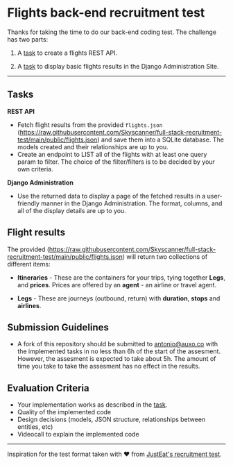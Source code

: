 # Flights back-end recruitment test

Thanks for taking the time to do our back-end coding test. The challenge has two parts:

1) A [task](#task) to create a flights REST API.

2) A [task](#task) to display basic flights results in the Django Administration Site.

----

## Tasks

**REST API**

  - Fetch flight results from the provided `flights.json` (https://raw.githubusercontent.com/Skyscanner/full-stack-recruitment-test/main/public/flights.json) and save them into a SQLite database. The models created and their relationships are up to you.
  - Create an endpoint to LIST all of the flights with at least one query param to filter. The choice of the filter/filters is to be decided by your own criteria.

**Django Administration**

- Use the returned data to display a page of the fetched results in a user-friendly manner in the Django Administration. The format, columns, and all of the display details are up to you.

## Flight results

The provided (https://raw.githubusercontent.com/Skyscanner/full-stack-recruitment-test/main/public/flights.json) will return two collections of different items:

* **Itineraries** - These are the containers for your trips, tying together **Legs**, and **prices**. Prices are offered by an **agent** - an airline or travel agent.

* **Legs** - These are journeys (outbound, return) with **duration**, **stops** and **airlines**.

## Submission Guidelines

* A fork of this repository should be submitted to antonio@auxo.co with the implemented tasks in no less than 6h of the start of the assesment. However, the assesment is expected to take about 5h. The amount of time you take to take the assesment has no effect in the results.

## Evaluation Criteria

* Your implementation works as described in the [task](#task).
* Quality of the implemented code
* Design decisions (models, JSON structure, relationships between entities, etc)
* Videocall to explain the implemented code


----

Inspiration for the test format taken with ❤️ from [JustEat's recruitment test](https://github.com/justeat/JustEat.RecruitmentTest).